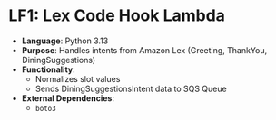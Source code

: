# LF1: Lex Code Hook Lambda

- **Language**: Python 3.13
- **Purpose**: Handles intents from Amazon Lex (Greeting, ThankYou, DiningSuggestions)
- **Functionality**:
  - Normalizes slot values
  - Sends DiningSuggestionsIntent data to SQS Queue
- **External Dependencies**:
  - `boto3`